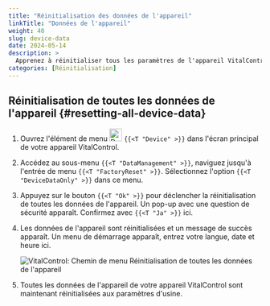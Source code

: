 ```yaml
---
title: "Réinitialisation des données de l'appareil"
linkTitle: "Données de l'appareil"
weight: 40
slug: device-data
date: 2024-05-14
description: >
  Apprenez à réinitialiser tous les paramètres de l'appareil VitalControl.
categories: [Réinitialisation]
---
```

## Réinitialisation de toutes les données de l'appareil {#resetting-all-device-data}

1. Ouvrez l'élément de menu <img src="/icons/device.svg" width="25" align="bottom" alt="Device" /> `{{<T "Device" >}}` dans l'écran principal de votre appareil VitalControl.

1. Accédez au sous-menu `{{<T "DataManagement" >}}`, naviguez jusqu'à l'entrée de menu `{{<T "FactoryReset" >}}`. Sélectionnez l'option `{{<T "DeviceDataOnly" >}}` dans ce menu.

1. Appuyez sur le bouton `{{<T "Ok" >}}` pour déclencher la réinitialisation de toutes les données de l'appareil. Un pop-up avec une question de sécurité apparaît. Confirmez avec `{{<T "Ja" >}}` ici.

1. Les données de l'appareil sont réinitialisées et un message de succès apparaît. Un menu de démarrage apparaît, entrez votre langue, date et heure ici.

   ![VitalControl: Chemin de menu Réinitialisation de toutes les données de l'appareil](../images/resetdevicedata.png "Réinitialisation des données de l'appareil")

1. Toutes les données de l'appareil de votre appareil VitalControl sont maintenant réinitialisées aux paramètres d'usine.
